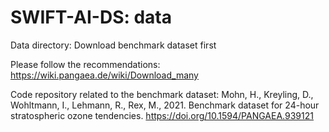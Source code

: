 # SWIFT-AI-DS: data

Data directory: Download benchmark dataset first

Please follow the recommendations: https://wiki.pangaea.de/wiki/Download_many

Code repository related to the benchmark dataset: Mohn, H., Kreyling, D., Wohltmann, I., Lehmann, R., Rex, M., 2021. Benchmark dataset for 24-hour stratospheric ozone tendencies. https://doi.org/10.1594/PANGAEA.939121

